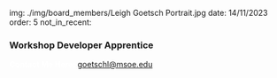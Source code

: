 img: ./img/board_members/Leigh Goetsch Portrait.jpg
date: 14/11/2023
order: 5
not_in_recent:

### Workshop Developer Apprentice

<a style = 'font-weight: bold; color: white;'>Contact Me Here:</a> <a style = 'color: blue eyes;'>goetschl@msoe.edu</a>
